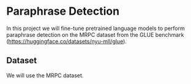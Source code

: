 # Paraphrase Detection 
In this project we will fine-tune pretrained language models to perform paraphrase detection on
the MRPC dataset from the GLUE benchmark (https://huggingface.co/datasets/nyu-mll/glue).

## Dataset
We will use the MRPC dataset. 